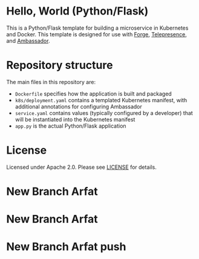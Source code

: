 # Hello, World (Python/Flask)

This is a Python/Flask template for building a microservice in Kubernetes and Docker. This template is designed for use with [Forge](https://forge.sh), [Telepresence](https://www.telepresence.io), and [Ambassador](https://www.getambassador.io).

# Repository structure

The main files in this repository are:

* `Dockerfile` specifies how the application is built and packaged
* `k8s/deployment.yaml` contains a templated Kubernetes manifest, with additional annotations for configuring Ambassador
* `service.yaml` contains values (typically configured by a developer) that will be instantiated into the Kubernetes manifest
* `app.py` is the actual Python/Flask application

# License

Licensed under Apache 2.0. Please see [LICENSE](LICENSE) for details.

# New Branch Arfat
# New Branch Arfat
# New Branch Arfat push


